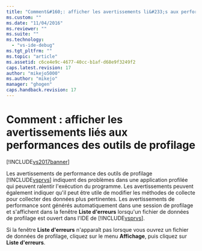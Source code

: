 ```yaml
---
title: "Comment&#160;: afficher les avertissements li&#233;s aux performances des outils de profilage | Microsoft Docs"
ms.custom: ""
ms.date: "11/04/2016"
ms.reviewer: ""
ms.suite: ""
ms.technology: 
  - "vs-ide-debug"
ms.tgt_pltfrm: ""
ms.topic: "article"
ms.assetid: c6ce4e9c-4677-40cc-b1af-d68e9f3249f2
caps.latest.revision: 17
author: "mikejo5000"
ms.author: "mikejo"
manager: "ghogen"
caps.handback.revision: 17
---
```

# Comment&#160;: afficher les avertissements li&#233;s aux performances des outils de profilage
[!INCLUDE[vs2017banner](../code-quality/includes/vs2017banner.md)]

Les avertissements de performance des outils de profilage [!INCLUDE[vsprvs](../code-quality/includes/vsprvs_md.md)] indiquent des problèmes dans une application profilée qui peuvent ralentir l'exécution du programme.  Les avertissements peuvent également indiquer qu'il peut être utile de modifier les méthodes de collecte pour collecter des données plus pertinentes.  Les avertissements de performance sont générés automatiquement dans une session de profilage et s'affichent dans la fenêtre **Liste d'erreurs** lorsqu'un fichier de données de profilage est ouvert dans l'IDE de [!INCLUDE[vsprvs](../code-quality/includes/vsprvs_md.md)].  
  
 Si la fenêtre **Liste d'erreurs** n'apparaît pas lorsque vous ouvrez un fichier de données de profilage, cliquez sur le menu **Affichage**, puis cliquez sur **Liste d'erreurs**.